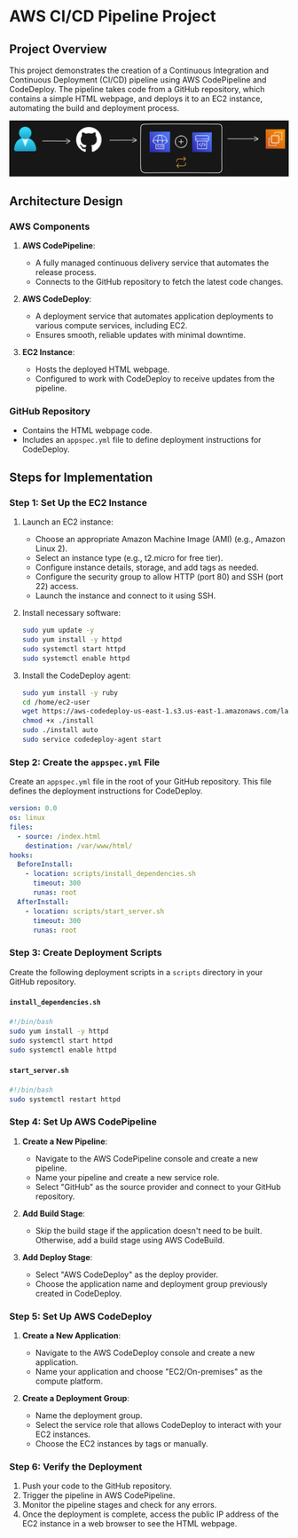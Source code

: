 # AWS CI/CD Pipeline Project

## Project Overview

This project demonstrates the creation of a Continuous Integration and Continuous Deployment (CI/CD) pipeline using AWS CodePipeline and CodeDeploy. The pipeline takes code from a GitHub repository, which contains a simple HTML webpage, and deploys it to an EC2 instance, automating the build and deployment process.

<img src="https://github.com/Harsh971/AWS-Projects/blob/main/AWS%20DevOps%20Stack/CICD%202/architecture.png"></img>

## Architecture Design

### AWS Components

1. **AWS CodePipeline**:
   - A fully managed continuous delivery service that automates the release process.
   - Connects to the GitHub repository to fetch the latest code changes.

2. **AWS CodeDeploy**:
   - A deployment service that automates application deployments to various compute services, including EC2.
   - Ensures smooth, reliable updates with minimal downtime.

3. **EC2 Instance**:
   - Hosts the deployed HTML webpage.
   - Configured to work with CodeDeploy to receive updates from the pipeline.

### GitHub Repository

- Contains the HTML webpage code.
- Includes an `appspec.yml` file to define deployment instructions for CodeDeploy.

## Steps for Implementation

### Step 1: Set Up the EC2 Instance

1. Launch an EC2 instance:
   - Choose an appropriate Amazon Machine Image (AMI) (e.g., Amazon Linux 2).
   - Select an instance type (e.g., t2.micro for free tier).
   - Configure instance details, storage, and add tags as needed.
   - Configure the security group to allow HTTP (port 80) and SSH (port 22) access.
   - Launch the instance and connect to it using SSH.

2. Install necessary software:
   ```sh
   sudo yum update -y
   sudo yum install -y httpd
   sudo systemctl start httpd
   sudo systemctl enable httpd
   ```

3. Install the CodeDeploy agent:
   ```sh
   sudo yum install -y ruby
   cd /home/ec2-user
   wget https://aws-codedeploy-us-east-1.s3.us-east-1.amazonaws.com/latest/install
   chmod +x ./install
   sudo ./install auto
   sudo service codedeploy-agent start
   ```

### Step 2: Create the `appspec.yml` File

Create an `appspec.yml` file in the root of your GitHub repository. This file defines the deployment instructions for CodeDeploy.

```yaml
version: 0.0
os: linux
files:
  - source: /index.html
    destination: /var/www/html/
hooks:
  BeforeInstall:
    - location: scripts/install_dependencies.sh
      timeout: 300
      runas: root
  AfterInstall:
    - location: scripts/start_server.sh
      timeout: 300
      runas: root
```

### Step 3: Create Deployment Scripts

Create the following deployment scripts in a `scripts` directory in your GitHub repository.

#### `install_dependencies.sh`

```sh
#!/bin/bash
sudo yum install -y httpd
sudo systemctl start httpd
sudo systemctl enable httpd
```

#### `start_server.sh`

```sh
#!/bin/bash
sudo systemctl restart httpd
```

### Step 4: Set Up AWS CodePipeline

1. **Create a New Pipeline**:
   - Navigate to the AWS CodePipeline console and create a new pipeline.
   - Name your pipeline and create a new service role.
   - Select "GitHub" as the source provider and connect to your GitHub repository.

2. **Add Build Stage**:
   - Skip the build stage if the application doesn't need to be built. Otherwise, add a build stage using AWS CodeBuild.

3. **Add Deploy Stage**:
   - Select "AWS CodeDeploy" as the deploy provider.
   - Choose the application name and deployment group previously created in CodeDeploy.

### Step 5: Set Up AWS CodeDeploy

1. **Create a New Application**:
   - Navigate to the AWS CodeDeploy console and create a new application.
   - Name your application and choose "EC2/On-premises" as the compute platform.

2. **Create a Deployment Group**:
   - Name the deployment group.
   - Select the service role that allows CodeDeploy to interact with your EC2 instances.
   - Choose the EC2 instances by tags or manually.

### Step 6: Verify the Deployment

1. Push your code to the GitHub repository.
2. Trigger the pipeline in AWS CodePipeline.
3. Monitor the pipeline stages and check for any errors.
4. Once the deployment is complete, access the public IP address of the EC2 instance in a web browser to see the HTML webpage.

